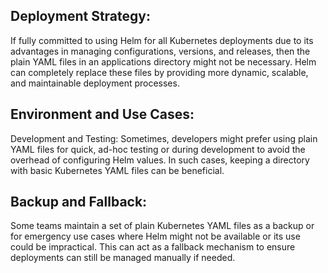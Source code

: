 ## Deployment Strategy: 

If fully committed to using Helm for all Kubernetes deployments due to its advantages in managing configurations, versions, and releases, then the plain YAML files in an applications directory might not be necessary. Helm can completely replace these files by providing more dynamic, scalable, and maintainable deployment processes.

## Environment and Use Cases:

Development and Testing: Sometimes, developers might prefer using plain YAML files for quick, ad-hoc testing or during development to avoid the overhead of configuring Helm values. In such cases, keeping a directory with basic Kubernetes YAML files can be beneficial.

## Backup and Fallback:

Some teams maintain a set of plain Kubernetes YAML files as a backup or for emergency use cases where Helm might not be available or its use could be impractical. This can act as a fallback mechanism to ensure deployments can still be managed manually if needed.